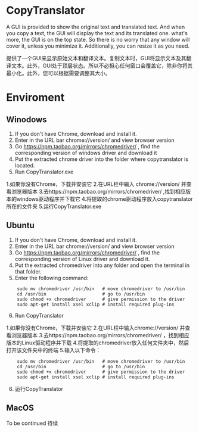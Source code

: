 # CopyTranslator
A GUI is provided to show the original text and translated text. And when you copy a text, the GUI will display the text and its translated one. what's more, the GUI is on the top state. So there is no worry that any window will cover it, unless you minimize it. Additionally, you can resize it as you need.

提供了一个GUI来显示原始文本和翻译文本。复制文本时，GUI将显示文本及其翻译文本。此外，GUI处于顶层状态。所以不必担心任何窗口会覆盖它，除非你将其最小化。此外，您可以根据需要调整其大小。

# Enviroment
## Winodows
1. If you don't have Chrome, download and install it.
2. Enter in the URL bar chrome://version/ and view browser version
3. Go https://npm.taobao.org/mirrors/chromedriver/ , find the corresponding version of windows driver and download it
4. Put the extracted chrome driver into the folder where copytranslator is located.
5. Run CopyTranslator.exe

1.如果你没有Chrome，下载并安装它
2.在URL栏中输入 chrome://version/ 并查看浏览器版本
3.去https://npm.taobao.org/mirrors/chromedriver/ ,找到相应版本的windows驱动程序并下载它
4.将提取的chrome驱动程序放入copytranslator所在的文件夹
5.运行CopyTranslator.exe

## Ubuntu
1. If you don't have Chrome, download and install it.
2. Enter in the URL bar chrome://version/ and view browser version
3. Go https://npm.taobao.org/mirrors/chromedriver/ , find the corresponding version of Linux driver and download it.
4. Put the extracted chromedriver into any folder and open the terminal in that folder.
5. Enter the following command:
```
    sudo mv chromedriver /usr/bin   # move chromedriver to /usr/bin
    cd /usr/bin                     # go to /usr/bin
    sudo chmod +x chromedriver      # give permission to the driver
    sudo apt-get install xsel xclip # install required plug-ins
```
6. Run CopyTranslator

1.如果你没有Chrome，下载并安装它
2.在URL栏中输入chrome://version/ 并查看浏览器版本
3.去https://npm.taobao.org/mirrors/chromedriver/ ，找到相应版本的Linux驱动程序并下载
4.将提取的chromedriver放入任何文件夹中，然后打开该文件夹中的终端
5.输入以下命令：
```
    sudo mv chromedriver /usr/bin   # move chromedriver to /usr/bin
    cd /usr/bin                     # go to /usr/bin
    sudo chmod +x chromedriver      # give permission to the driver
    sudo apt-get install xsel xclip # install required plug-ins
```
6. 运行CopyTranslator

## MacOS
To be continued
待续

